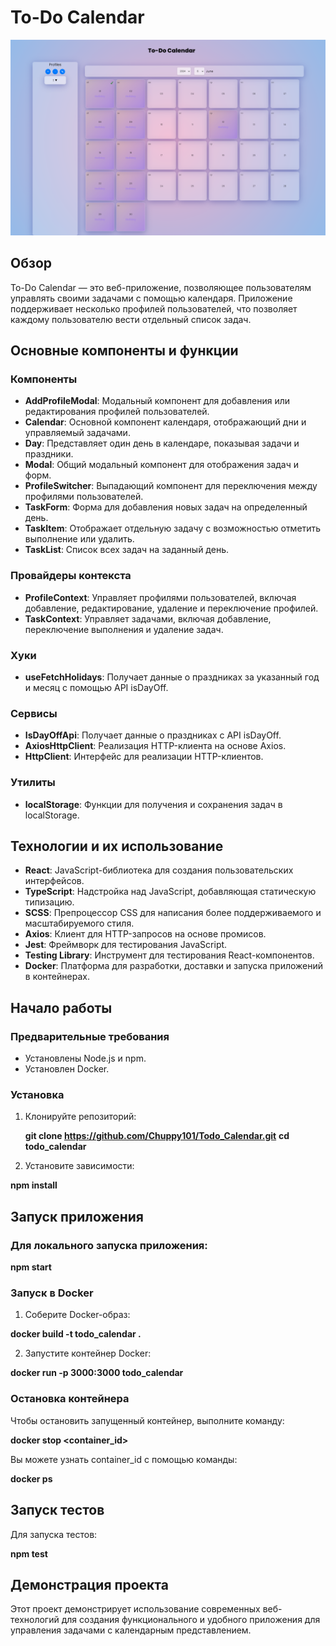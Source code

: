 # To-Do Calendar

![Главная страница проекта](public/Calendar.png)

## Обзор

To-Do Calendar — это веб-приложение, позволяющее пользователям управлять своими задачами с помощью календаря. Приложение поддерживает несколько профилей пользователей, что позволяет каждому пользователю вести отдельный список задач.

## Основные компоненты и функции

### Компоненты

- **AddProfileModal**: Модальный компонент для добавления или редактирования профилей пользователей.
- **Calendar**: Основной компонент календаря, отображающий дни и управляемый задачами.
- **Day**: Представляет один день в календаре, показывая задачи и праздники.
- **Modal**: Общий модальный компонент для отображения задач и форм.
- **ProfileSwitcher**: Выпадающий компонент для переключения между профилями пользователей.
- **TaskForm**: Форма для добавления новых задач на определенный день.
- **TaskItem**: Отображает отдельную задачу с возможностью отметить выполнение или удалить.
- **TaskList**: Список всех задач на заданный день.

### Провайдеры контекста

- **ProfileContext**: Управляет профилями пользователей, включая добавление, редактирование, удаление и переключение профилей.
- **TaskContext**: Управляет задачами, включая добавление, переключение выполнения и удаление задач.

### Хуки

- **useFetchHolidays**: Получает данные о праздниках за указанный год и месяц с помощью API isDayOff.

### Сервисы

- **IsDayOffApi**: Получает данные о праздниках с API isDayOff.
- **AxiosHttpClient**: Реализация HTTP-клиента на основе Axios.
- **HttpClient**: Интерфейс для реализации HTTP-клиентов.

### Утилиты

- **localStorage**: Функции для получения и сохранения задач в localStorage.

## Технологии и их использование

- **React**: JavaScript-библиотека для создания пользовательских интерфейсов.
- **TypeScript**: Надстройка над JavaScript, добавляющая статическую типизацию.
- **SCSS**: Препроцессор CSS для написания более поддерживаемого и масштабируемого стиля.
- **Axios**: Клиент для HTTP-запросов на основе промисов.
- **Jest**: Фреймворк для тестирования JavaScript.
- **Testing Library**: Инструмент для тестирования React-компонентов.
- **Docker**: Платформа для разработки, доставки и запуска приложений в контейнерах.

## Начало работы

### Предварительные требования

- Установлены Node.js и npm.
- Установлен Docker.

### Установка

1. Клонируйте репозиторий:

   **git clone https://github.com/Chuppy101/Todo_Calendar.git**
   **cd todo_calendar**

2. Установите зависимости:

**npm install**

## Запуск приложения

### Для локального запуска приложения:

**npm start**

### Запуск в Docker

1. Соберите Docker-образ:

**docker build -t todo_calendar .**

2. Запустите контейнер Docker:

**docker run -p 3000:3000 todo_calendar**

### Остановка контейнера

Чтобы остановить запущенный контейнер, выполните команду:

**docker stop <container_id>**

Вы можете узнать container_id с помощью команды:

**docker ps**

## Запуск тестов

Для запуска тестов:

**npm test**

## Демонстрация проекта

Этот проект демонстрирует использование современных веб-технологий для создания функционального и удобного приложения для управления задачами с календарным представлением.
